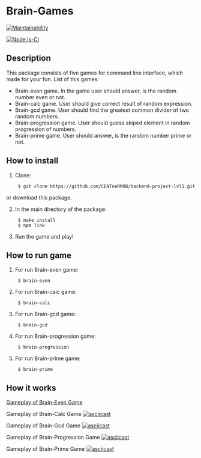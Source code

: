 # Brain-Games
[![Maintainability](https://api.codeclimate.com/v1/badges/a99a88d28ad37a79dbf6/maintainability)](https://codeclimate.com/github/CENTneRMOB/backend-project-lvl1)

[![Node.js-CI](https://github.com/CENTneRMOB/backend-project-lvl1/workflows/Node.js-CI/badge.svg)](https://github.com/CENTneRMOB/backend-project-lvl1/actions)

## Description
This package consists of five games for command line interface, which made for your fun. List of this games:
- Brain-even game. In the game user should answer, is the random number even or not.
- Brain-calc game. User should give correct result of random expression.
- Brain-gcd game. User should find the greatest common divider of two random numbers.
- Brain-progression game. User should guess skiped element in   random progression of numbers.
- Brain-prime game. User should answer, is the random number prime or not.

## How to install
1. Clone:

        $ git clone https://github.com/CENTneRMOB/backend-project-lvl1.git
    
or download this package.

2. In the main directory of the package:

        $ make install
        $ npm link

3. Run the game and play!

## How to run game
1. For run Brain-even game:

        $ brain-even

1. For run Brain-calc game:

        $ brain-calc

1. For run Brain-gcd game:

        $ brain-gcd

1. For run Brain-progression game:

        $ brain-progression

1. For run Brain-prime game:

        $ brain-prime

## How it works

[Gameplay of Brain-Even Game](https://asciinema.org/a/330568 "Brain-Even Game example")

Gameplay of Brain-Calc Game
[![asciicast](https://asciinema.org/a/330570.svg)](https://asciinema.org/a/330570)

Gameplay of Brain-Gcd Game
[![asciicast](https://asciinema.org/a/330572.svg)](https://asciinema.org/a/330572)

Gameplay of Brain-Progression Game
[![asciicast](https://asciinema.org/a/330573.svg)](https://asciinema.org/a/330573)

Gameplay of Brain-Prime Game
[![asciicast](https://asciinema.org/a/330574.svg)](https://asciinema.org/a/330574)